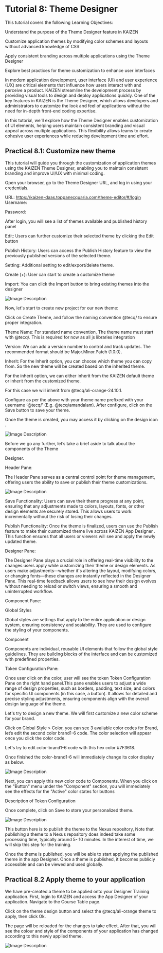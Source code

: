 # Tutorial 8: Theme Designer

This tutorial covers the following Learning Objectives:



Understand the purpose of the Theme Designer feature in KAIZEN

Customize application themes by modifying color schemes and layouts without advanced knowledge of CSS

Apply consistent branding across multiple applications using the Theme Designer

Explore best practices for theme customization to enhance user interfaces



In modern application development, user interface (UI) and user experience (UX) are critical elements that influence how users interact with and perceive a product. KAIZEN streamline the development process by providing visual tools to design and deploy applications quickly. One of the key features in KAIZEN is the Theme Designer, which allows developers and administrators to customize the look and feel of applications without the need for in-depth front-end coding expertise.

In this tutorial, we'll explore how the Theme Designer enables customization of UI elements, helping users maintain consistent branding and visual appeal across multiple applications. This flexibility allows teams to create cohesive user experiences while reducing development time and effort.



## Practical 8.1: Customize new theme



This tutorial will guide you through the customization of application themes using the KAIZEN Theme Designer, enabling you to maintain consistent branding and improve UI/UX with minimal coding.



Open your browser, go to the Theme Designer URL, and log in using your credentials.



URL: https://kaizen-daas.toppanecquaria.com/theme-editor/#/login Username: <username>

Password: <password>









After login, you will see a list of themes available and published history panel

Edit: Users can further customize their selected theme by clicking the Edit button

Publish History: Users can access the Publish History feature to view the previously published versions of the selected theme.

Setting: Additional setting to edit/export/delete theme.

Create (+): User can start to create a customize theme

Import: You can click the Import button to bring existing themes into the designer





![Image Description](./images/image_49.jpeg)



Now, let's start to create new project for our new theme:





Click on Create Theme, and follow the naming convention @tecq/ to ensure proper integration.

Theme Name: For standard name convention, The theme name must start with @tecq/<username>. This is required for now as all js libraries integration

Version: We can add a version number to control and track updates. The recommended format should be Major.Minor.Patch (1.0.0).

Inherit: For the Inherit option, you can choose which theme you can copy from. So the new theme will be created based on the inherited theme.





For the inherit option, we can either inherit from the KAIZEN default theme or inherit from the customized theme.



For this case we will inherit from @tecq/ali-orange-24.10.1.



Configure as per the above with your theme name prefixed with your username ‘@tecq/<username>’ (E.g. @tecq/amandalam). After configure, click on the Save button to save your theme.



Once the theme is created, you may access it by clicking on the design icon .

![Image Description](./images/image_50.png)





Before we go any further, let’s take a brief aside to talk about the components of the Theme

Designer.



Header Pane:



The Header Pane serves as a central control point for theme management, offering users the ability to save or publish their theme customizations.



![Image Description](./images/image_51.jpeg)



Save Functionality: Users can save their theme progress at any point, ensuring that any adjustments made to colors, layouts, fonts, or other design elements are securely stored. This allows users to work incrementally without the risk of losing their changes.

Publish Functionality: Once the theme is finalized, users can use the Publish feature to make their customized theme live across KAIZEN App Designer . This function ensures that all users or viewers will see and apply the newly updated theme.







Designer Pane:



The Designer Pane plays a crucial role in offering real-time visibility to the changes users apply while customizing their theme or design elements. As users make adjustments—whether it's altering the layout, modifying colors, or changing fonts—these changes are instantly reflected in the Designer Pane. This real-time feedback allows users to see how their design evolves without needing to reload or switch views, ensuring a smooth and uninterrupted workflow.



Component Pane:



Global Styles



Global styles are settings that apply to the entire application or design system, ensuring consistency and scalability. They are used to configure the styling of your components.

Component



Components are individual, reusable UI elements that follow the global style guidelines. They are building blocks of the interface and can be customized with predefined properties.



Token Configuration Pane:



Once user click on the color, user will see the token Token Configuration Pane on the right hand panel.This pane enables users to adjust a wide range of design properties, such as borders, padding, text size, and colors for specific UI components (in this case, a button). It allows for detailed and precise styling adjustments, ensuring components align with the overall design language of the theme.







Let's try to design a new theme. We will first customize a new color scheme for your brand.

Click on Global Style > Color, you can see 3 available color codes for Brand, let’s edit the second color brand1-6 code. The color selection will appear once you click the color code.





Let's try to edit color-brand1-6 code with this hex color #7F3618.

Once finished the color-brand1-6 will immediately change its color display as below.





![Image Description](./images/image_52.jpeg)





Next, you can apply this new color code to Components. When you click on the "Button" menu under the "Component" section, you will immediately see the effects for the "Active" color states for buttons





















Description of Token Configuration





Once complete, click on Save to store your personalized theme.







![Image Description](./images/image_53.jpeg)



This button here is to publish the theme to the Nexus repository, Note that publishing a theme to a Nexus repository does indeed take some processing time, typically around 5- 10 minutes. In the interest of time, we will skip this step for the training.





Once the theme is published, you will be able to start applying the published theme in the app Designer. Once a theme is published, it becomes publicly accessible and can be viewed and used globally.



## Practical 8.2 Apply theme to your application



We have pre-created a theme to be applied onto your Designer Training application. First, login to KAIZEN and access the App Designer of your application. Navigate to the Course Table page.







Click on the theme design button and select the @tecq/ali-orange theme to apply, then click Ok.





The page will be reloaded for the changes to take effect. After that, you will see the colour and style of the components of your application has changed according to this newly applied theme.









![Image Description](./images/image_54.jpeg)





